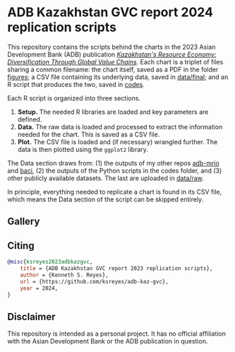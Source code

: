 # ADB Kazakhstan GVC report 2024 replication scripts

This repository contains the scripts behind the charts in the 2023 Asian Development Bank (ADB) publication [*Kazakhstan's Resource Economy: Diversification Through Global Value Chains*](). Each chart is a triplet of files sharing a common filename: the chart itself, saved as a PDF in the folder [figures](figures); a CSV file containing its underlying data, saved in [data/final](data/final); and an R script that produces the two, saved in [codes](codes).

Each R script is organized into three sections.

1. **Setup.** The needed R libraries are loaded and key parameters are defined.
1. **Data.** The raw data is loaded and processed to extract the information needed for the chart. This is saved as a CSV file.
1. **Plot.** The CSV file is loaded and (if necessary) wrangled further. The data is then plotted using the `ggplot2` library.

The Data section draws from: (1) the outputs of my other repos [adb-mrio](https://github.com/ksreyes/adb-mrio) and [baci](https://github.com/ksreyes/baci), (2) the outputs of the Python scripts in the codes folder, and (3) other publicly available datasets. The last are uploaded in [data/raw](data/raw).

In principle, everything needed to replicate a chart is found in its CSV file, which means the Data section of the script can be skipped entirely. 

## Gallery

## Citing

```bibtex
@misc{ksreyes2023adbkazgvc,
    title = {ADB Kazakhstan GVC report 2023 replication scripts},
    author = {Kenneth S. Reyes},
    url = {https://github.com/ksreyes/adb-kaz-gvc},
    year = 2024,
}
```

## Disclaimer

This repository is intended as a personal project. It has no official affiliation with the Asian Development Bank or the ADB publication in question.